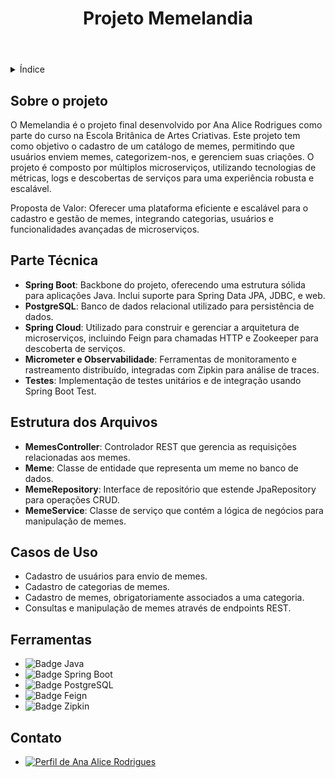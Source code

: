 <!DOCTYPE html>
<html lang="pt-br">
<head>
    <meta charset="UTF-8">
    <meta name="viewport" content="width=device-width, initial-scale=1.0">
    <meta name="description" content="Projeto Memelandia para cadastro de catálogo de memes">
    <meta name="keywords" content="Spring Boot, PostgreSQL, Microserviços, Memes, Cadastro">
    <meta name="author" content="Ana Alice Rodrigues">
    
</head>
<body>

<header>
    <h1>Projeto Memelandia</h1>
    </header>

<details>
    <summary>Índice</summary>
    <ol>
        <li><a href="#sobre-o-projeto">Sobre o projeto</a></li>
        <li><a href="#parte-tecnica">Parte Técnica</a></li>
        <li><a href="#estrutura-dos-arquivos">Estrutura dos Arquivos</a></li>
        <li><a href="#casos-de-uso">Casos de Uso</a></li>
        <li><a href="#ferramentas">Ferramentas</a></li>
        <li><a href="#contato">Contato</a></li>
    </ol>
</details>

<section id="sobre-o-projeto">
    <h2>Sobre o projeto</h2>
    <p>
        O Memelandia é o projeto final desenvolvido por Ana Alice Rodrigues como parte do curso na Escola Britânica de Artes Criativas. Este projeto tem como objetivo o cadastro de um catálogo de memes, permitindo que usuários enviem memes, categorizem-nos, e gerenciem suas criações. O projeto é composto por múltiplos microserviços, utilizando tecnologias de métricas, logs e descobertas de serviços para uma experiência robusta e escalável.
    </p>
    <p>
        Proposta de Valor: Oferecer uma plataforma eficiente e escalável para o cadastro e gestão de memes, integrando categorias, usuários e funcionalidades avançadas de microserviços.
    </p>
</section>

<section id="parte-tecnica">
    <h2>Parte Técnica</h2>
    <ul>
        <li><strong>Spring Boot</strong>: Backbone do projeto, oferecendo uma estrutura sólida para aplicações Java. Inclui suporte para Spring Data JPA, JDBC, e web.</li>
        <li><strong>PostgreSQL</strong>: Banco de dados relacional utilizado para persistência de dados.</li>
        <li><strong>Spring Cloud</strong>: Utilizado para construir e gerenciar a arquitetura de microserviços, incluindo Feign para chamadas HTTP e Zookeeper para descoberta de serviços.</li>
        <li><strong>Micrometer e Observabilidade</strong>: Ferramentas de monitoramento e rastreamento distribuído, integradas com Zipkin para análise de traces.</li>
        <li><strong>Testes</strong>: Implementação de testes unitários e de integração usando Spring Boot Test.</li>
    </ul>
</section>

<section id="estrutura-dos-arquivos">
    <h2>Estrutura dos Arquivos</h2>
    <ul>
        <li><strong>MemesController</strong>: Controlador REST que gerencia as requisições relacionadas aos memes.</li>
        <li><strong>Meme</strong>: Classe de entidade que representa um meme no banco de dados.</li>
        <li><strong>MemeRepository</strong>: Interface de repositório que estende JpaRepository para operações CRUD.</li>
        <li><strong>MemeService</strong>: Classe de serviço que contém a lógica de negócios para manipulação de memes.</li>
    </ul>
</section>

<section id="casos-de-uso">
    <h2>Casos de Uso</h2>
    <ul>
        <li>Cadastro de usuários para envio de memes.</li>
        <li>Cadastro de categorias de memes.</li>
        <li>Cadastro de memes, obrigatoriamente associados a uma categoria.</li>
        <li>Consultas e manipulação de memes através de endpoints REST.</li>
    </ul>
</section>

<section id="ferramentas">
    <h2>Ferramentas</h2>
    <ul>
        <li><img src="https://img.shields.io/badge/Java-ED8B00?style=for-the-badge&logo=java&logoColor=white" alt="Badge Java"></li>
        <li><img src="https://img.shields.io/badge/Spring_Boot-6DB33F?style=for-the-badge&logo=spring-boot&logoColor=white" alt="Badge Spring Boot"></li>
        <li><img src="https://img.shields.io/badge/PostgreSQL-336791?style=for-the-badge&logo=postgresql&logoColor=white" alt="Badge PostgreSQL"></li>
        <li><img src="https://img.shields.io/badge/Feign-007396?style=for-the-badge&logo=apache-feign&logoColor=white" alt="Badge Feign"></li>
        <li><img src="https://img.shields.io/badge/Zipkin-000000?style=for-the-badge&logo=zipkin&logoColor=white" alt="Badge Zipkin"></li>
    </ul>
</section>

<section id="contato">
    <h2>Contato</h2>
    <ul>
        <li><a href="https://linktr.ee/anaeanali5" target="_blank"><img src="https://img.shields.io/badge/Ana_Alice_Rodrigues-blue?style=for-the-badge" alt="Perfil de Ana Alice Rodrigues"></a></li>
    </ul>
</section>

</body>
</html>
